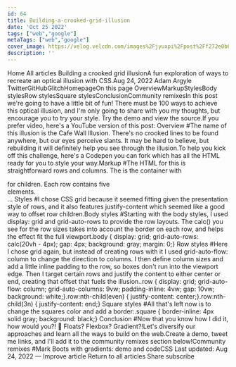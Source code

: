 ```yaml
---
id: 64
title: Building-a-crooked-grid-illusion
date: 'Oct 25 2022'
tags: ["web","google"]
metaTags: ["web","google"]
cover_image: https://velog.velcdn.com/images%2Fjyuxpi%2Fpost%2Ff272e0b6-0bd0-4e34-80f5-ab2cde66ea48%2Fimage.png
description: ''
---
```


 Home  All articles Building a crooked grid illusionA fun exploration of ways to recreate an optical illusion with CSS.Aug 24, 2022   Adam Argyle TwitterGitHubGlitchHomepageOn this page OverviewMarkupStylesBody stylesRow stylesSquare stylesConclusionCommunity remixesIn this post we're going to have a little bit of fun! There must be 100 ways to achieve this optical illusion, and I'm only going to share with you my thoughts, but encourage you to try your style. Try the demo and view the source.If you prefer video, here's a YouTube version of this post: Overview #The name of this illusion is the Cafe Wall Illusion. There's no crooked lines to be found anywhere, but our eyes perceive slants. It may be hard to believe, but rebuilding it will definitely help you see through the illusion.To help you kick off this challenge, here's a Codepen you can fork which has all the HTML ready for you to style your way.Markup #The HTML for this is straightforward rows and columns. The <body> is the container with <div class="row"> for children. Each row contains five <div class="square"> elements.<div class="row">  <div class="square"></div>  <div class="square"></div>  <div class="square"></div>  <div class="square"></div>  <div class="square"></div></div>… Styles #I chose CSS grid because it seemed fitting given the presentation style of rows, and it also features justify-content which seemed like a good way to offset row children.Body styles #Starting with the body styles, I used display: grid and grid-auto-rows to provide the row layouts. The calc() you see for the row sizes takes into account the border on each row, and helps the effect fit the full viewport.body {  display: grid;  grid-auto-rows: calc(20vh - 4px);  gap: 4px;  background: gray;  margin: 0;} Row styles #Here I chose grid again, but instead of creating rows with it I used grid-auto-flow: column to change the direction to columns. I then define column sizes and add a little inline padding to the row, so boxes don't run into the viewport edge. Then I target certain rows and justify the content to either center or end, creating that offset that fuels the illusion..row {  display: grid;  grid-auto-flow: column;  grid-auto-columns: 9vw;  padding-inline: 4vw;  gap: 10vw;  background: white;}.row:nth-child(even) {  justify-content: center;}.row:nth-child(3n) {  justify-content: end;} Square styles #All that's left now is to change the squares color and add a border:.square {  border-inline: 4px solid gray;  background: black;} Conclusion #Now that you know how I did it, how would you?! 🙂 Floats? Flexbox? Gradient?!Let's diversify our approaches and learn all the ways to build on the web.Create a demo, tweet me links, and I'll add it to the community remixes section below!Community remixes #Mark Boots with gradients: demo and codeCSS Last updated: Aug 24, 2022  —  Improve article   Return to all articles   Share   subscribe 
